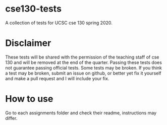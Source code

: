 # cse130-tests

A collection of tests for UCSC cse 130 spring 2020.

# Disclaimer

These tests will be shared with the permission of the teaching staff of cse 130 and will be removed at the end of the quarter. Passing these tests does not guarantee passing official tests. Some tests may be broken. If you think a test may be broken, submit an issue on github, or better yet fix it yourself and make a pull request and I will include your fix.

# How to use

Go to each assignments folder and check their readme, instructions may differ.
